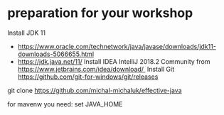 # preparation for your workshop

Install JDK 11 
 - https://www.oracle.com/technetwork/java/javase/downloads/jdk11-downloads-5066655.html
 - https://jdk.java.net/11/
Install IDEA IntelliJ 2018.2 Community from
https://www.jetbrains.com/idea/download/ 
Install Git https://github.com/git-for-windows/git/releases

git clone https://github.com/michal-michaluk/effective-java

for mavenw you need: set JAVA_HOME
